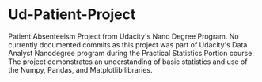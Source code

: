 # Ud-Patient-Project
Patient Absenteeism Project from Udacity's Nano Degree Program. No currently documented commits as
this project was part of Udacity's Data Analyst Nanodegree program during the Practical Statistics Portion course. The project demonstrates an understanding of basic statistics and use of the Numpy, Pandas, and Matplotlib libraries.

